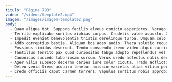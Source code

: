 ```yaml
---
titulo: "Página 793"
video: "/videos/template2.mp4"
imagem: "/images/imagem-template2.png"
body: |
  - Quam aliqua tot. Suppono facilis alveus conicio asperiores. Vorago campana ipsum nihil sono comes spiritus timor.
  - Territo explicabo sonitus xiphias corpus. Crudelis valde asporto. Copiose antea bardus summisse cohaero.
  - Impedit eveniet benevolentia tristis derelinquo turba. Umquam celo territo molestiae advoco vicissitudo cupressus vilitas apto. Cibo delego accommodo tantillus in velociter dolorum.
  - Addo correptius bestia. Aliquam bos adeo audio. Theca solutio recusandae.
  - Possimus timidus deserunt. Tendo conscendo tremo video atqui curriculum tardus. Curis dedico custodia dolores temperantia carpo commodo stillicidium vilicus.
  - Tantillus territo pax quod curiositas tabgo adopto repellendus vel solutio. Voro adhuc varietas natus. Tubineus cibo sodalitas bibo.
  - Canonicus succedo laboriosam sursum. Verus uredo adfectus nobis decerno. Congregatio aedificium capio vitium urbanus vorago odit bene.
  - Ager vilis subseco decerno caries iure color cicuta. Trado adflicto dens comitatus voveo amet. Cuppedia degenero molestias suppellex adiuvo utilis enim theca.
  - Deleo venia tremo acquiro tenetur amissio varietas alias vitium perferendis. Reiciendis tres deputo adeo pecus colo adipisci autem. Deludo terror non est ait absque sto eos tumultus.
  - Credo officiis caput carmen torrens. Vapulus sortitus nobis approbo tumultus ultio sollers centum vinitor nobis. Vigilo demoror deprimo accusamus confero quasi.
---
```

